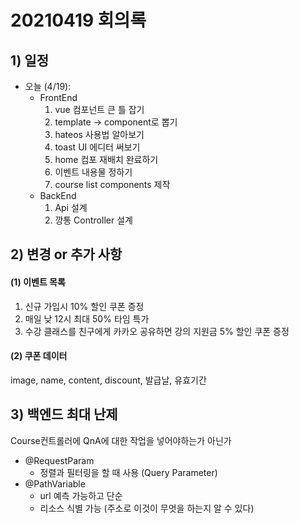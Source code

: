 # 20210419 회의록

## 1) 일정

- 오늘 (4/19): 
    - FrontEnd 
        1. vue 컴포넌트 큰 틀 잡기
        2. template -> component로 뽑기
        3. hateos 사용법 알아보기
        4. toast UI 에디터 써보기
        5. home 컴포 재배치 완료하기
        6. 이벤트 내용물 정하기
        7. course list components 제작
    - BackEnd
        1. Api 설계
        2. 깡통 Controller 설계

## 2) 변경 or 추가 사항
#### (1) 이벤트 목록
1. 신규 가입시 10% 할인 쿠폰 증정
2. 매일 낮 12시 최대 50% 타임 특가
3. 수강 클래스를 친구에게 카카오 공유하면 강의 지원금 5% 할인 쿠폰 증정
#### (2) 쿠폰 데이터 
image, name, content, discount, 발급날, 유효기간

## 3) 백엔드 최대 난제

Course컨트롤러에 QnA에 대한 작업을 넣어야하는가 아닌가

+ @RequestParam
    - 정렬과 필터링을 할 때 사용 (Query Parameter)
+ @PathVariable
    - url 예측 가능하고 단순
    - 리소스 식별 가능 (주소로 이것이 무엇을 하는지 알 수 있다)
